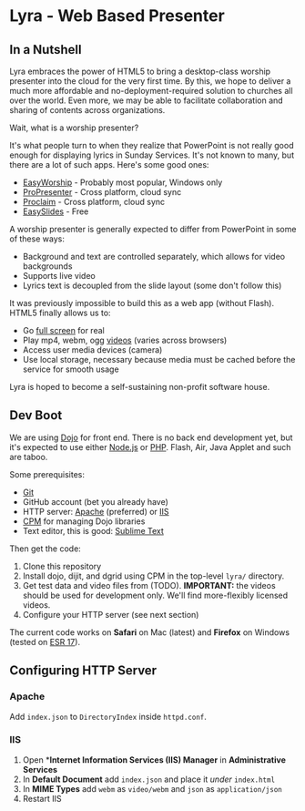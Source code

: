 Lyra - Web Based Presenter
==========================

In a Nutshell
-------------
Lyra embraces the power of HTML5 to bring a desktop-class worship presenter into the cloud for the very first time. By this, we hope to deliver a much more affordable and no-deployment-required solution to churches all over the world. Even more, we may be able to facilitate collaboration and sharing of contents across organizations.

Wait, what is a worship presenter?

It's what people turn to when they realize that PowerPoint is not really good enough for displaying lyrics in Sunday Services. It's not known to many, but there are a lot of such apps. Here's some good ones:

- [EasyWorship](http://www.easyworship.com/) - Probably most popular, Windows only
- [ProPresenter](http://www.renewedvision.com/) - Cross platform, cloud sync
- [Proclaim](http://proclaimonline.com) - Cross platform, cloud sync
- [EasySlides](http://www.easyslides.com/) - Free

A worship presenter is generally expected to differ from PowerPoint in some of these ways:

- Background and text are controlled separately, which allows for video backgrounds
- Supports live video
- Lyrics text is decoupled from the slide layout (some don't follow this)

It was previously impossible to build this as a web app (without Flash). HTML5 finally allows us to:

- Go [full screen](https://developer.mozilla.org/en-US/docs/Web/Guide/DOM/Using_full_screen_mode) for real
- Play mp4, webm, ogg [videos](https://developer.mozilla.org/en-US/docs/Web/HTML/Using_HTML5_audio_and_video) (varies across browsers)
- Access user media devices (camera)
- Use local storage, necessary because media must be cached before the service for smooth usage

Lyra is hoped to become a self-sustaining non-profit software house.

Dev Boot
--------

We are using [Dojo](http://dojotoolkit.org/) for front end. There is no back end development yet, but it's expected to use either [Node.js](http://nodejs.org/) or [PHP](http://php.net/). Flash, Air, Java Applet and such are taboo.

Some prerequisites:

- [Git](http://git-scm.com/downloads)
- GitHub account (bet you already have)
- HTTP server: [Apache](http://httpd.apache.org/) (preferred) or [IIS](http://www.iis.net/learn/install/installing-iis-7/installing-iis-on-windows-vista-and-windows-7)
- [CPM](https://github.com/kriszyp/cpm) for managing Dojo libraries
- Text editor, this is good: [Sublime Text](http://www.sublimetext.com/)

Then get the code:

1. Clone this repository
2. Install dojo, dijit, and dgrid using CPM in the top-level `lyra/` directory.
3. Get test data and video files from (TODO). **IMPORTANT:** the videos should be used for development only. We'll find more-flexibly licensed videos.
4. Configure your HTTP server (see next section)

The current code works on **Safari** on Mac (latest) and **Firefox** on Windows (tested on [ESR 17](http://www.mozilla.org/en-US/firefox/organizations/all.html)).

Configuring HTTP Server
-----------------------

### Apache

Add `index.json` to `DirectoryIndex` inside `httpd.conf`.

### IIS

1. Open ***Internet Information Services (IIS) Manager** in **Administrative Services**
2. In **Default Document** add `index.json` and place it *under* `index.html`
3. In **MIME Types** add `webm` as `video/webm` and `json` as `application/json`
4. Restart IIS
